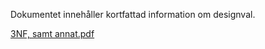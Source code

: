 Dokumentet innehåller kortfattad information om designval.

[3NF, samt annat.pdf](https://github.com/KimmoKAhola/HotelApp/files/13845693/3NF.samt.annat.pdf)
